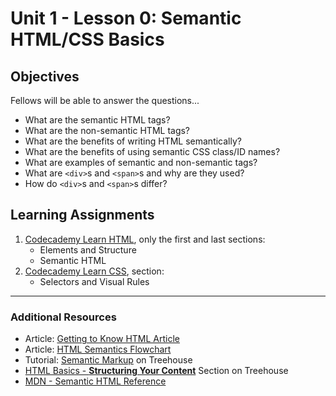 # Unit 1 - Lesson 0: Semantic HTML/CSS Basics

## Objectives
Fellows will be able to answer the questions...
* What are the semantic HTML tags?
* What are the non-semantic HTML tags?
* What are the benefits of writing HTML semantically?
* What are the benefits of using semantic CSS class/ID names?
* What are examples of semantic and non-semantic tags?
* What are `<div>`s and `<span>`s and why are they used?
* How do `<div>`s and `<span>`s differ?

## Learning Assignments
1. [Codecademy Learn HTML](https://www.codecademy.com/learn/learn-html), only the first and last sections:
    * Elements and Structure
    * Semantic HTML
2. [Codecademy Learn CSS](https://www.codecademy.com/learn/learn-css), section:
    * Selectors and Visual Rules
___

### Additional Resources
* Article: [Getting to Know HTML Article](https://learn.shayhowe.com/html-css/getting-to-know-html/)
* Article: [HTML Semantics Flowchart](http://html5doctor.com/downloads/h5d-sectioning-flowchart.pdf)
* Tutorial: [Semantic Markup](https://teamtreehouse.com/library/introducing-the-practice-41) on Treehouse
* [HTML Basics - **Structuring Your Content**](https://teamtreehouse.com/library/html-basics-2) Section on Treehouse
* [MDN - Semantic HTML Reference](https://developer.mozilla.org/en-US/docs/Web/HTML/Element)
